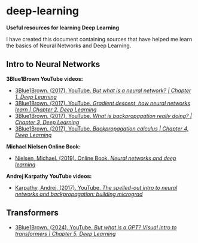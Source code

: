 # deep-learning
**Useful resources for learning Deep Learning**

I have created this document containing sources that have helped me learn the basics of Neural Networks and Deep Learning.

## Intro to Neural Networks

**3Blue1Brown YouTube videos:**
- [3Blue1Brown. (2017). YouTube. *But what is a neural network? | Chapter 1, Deep Learning*](https://www.youtube.com/watch?v=aircAruvnKk&list=PLZHQObOWTQDNU6R1_67000Dx_ZCJB-3pi&index=1)
- [3Blue1Brown. (2017). YouTube. *Gradient descent, how neural networks learn | Chapter 2, Deep Learning*](https://www.youtube.com/watch?v=IHZwWFHWa-w&list=PLZHQObOWTQDNU6R1_67000Dx_ZCJB-3pi&index=2)
- [3Blue1Brown. (2017). YouTube. *What is backpropagation really doing? | Chapter 3, Deep Learning*](https://www.youtube.com/watch?v=Ilg3gGewQ5U&list=PLZHQObOWTQDNU6R1_67000Dx_ZCJB-3pi&index=3)
- [3Blue1Brown. (2017). YouTube. *Backpropagation calculus | Chapter 4, Deep Learning*](https://www.youtube.com/watch?v=tIeHLnjs5U8&list=PLZHQObOWTQDNU6R1_67000Dx_ZCJB-3pi&index=4)

**Michael Nielsen Online Book:**
- [Nielsen, Michael. (2019). Online Book. *Neural networks and deep learning*](http://neuralnetworksanddeeplearning.com/index.html)

**Andrej Karpathy YouTube videos:**
- [Karpathy, Andrej. (2017). YouTube. *The spelled-out intro to neural networks and backpropagation: building micrograd*](https://www.youtube.com/watch?v=VMj-3S1tku0&list=PLAqhIrjkxbuWI23v9cThsA9GvCAUhRvKZ&index=1&t=0s)


## Transformers
- [3Blue1Brown. (2024). YouTube. *But what is a GPT? Visual intro to transformers | Chapter 5, Deep Learning*](https://www.youtube.com/watch?v=wjZofJX0v4M&list=PLZHQObOWTQDNU6R1_67000Dx_ZCJB-3pi&index=6&t=3s)

